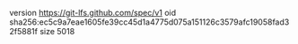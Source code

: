 version https://git-lfs.github.com/spec/v1
oid sha256:ec5c9a7eae1605fe39cc45d1a4775d075a151126c3579afc19058fad32f5881f
size 5018
